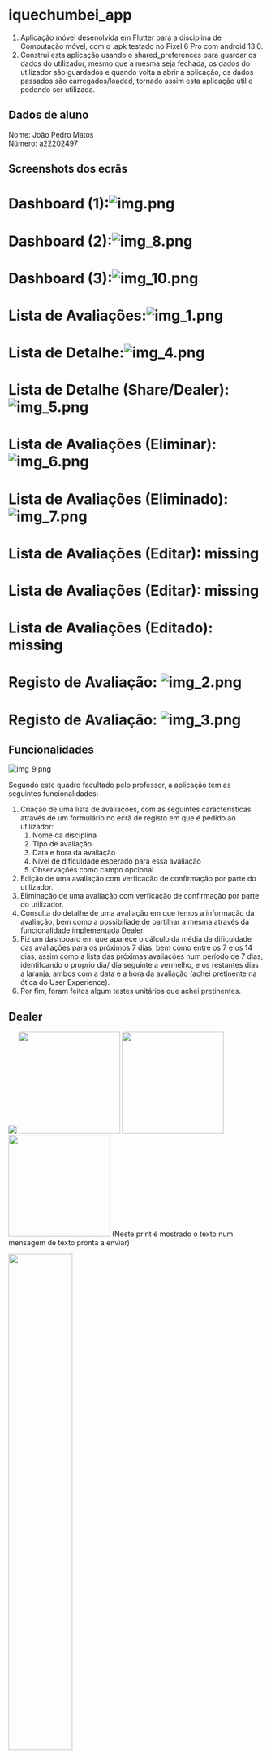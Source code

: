 # iquechumbei_app
1. Aplicação móvel desenolvida em Flutter para a disciplina de Computação móvel, 
com o .apk testado no Pixel 6 Pro com android 13.0.
2. Construi esta aplicação usando o shared_preferences para guardar os dados do utilizador, 
mesmo que a mesma seja fechada, os dados do utilizador são guardados e quando volta a abrir a 
aplicação, os dados passados são carregados/loaded, 
tornado assim esta aplicação útil e podendo ser utilizada.

## Dados de aluno

Nome: João Pedro Matos <br />
Número: a22202497

## Screenshots dos ecrãs
# Dashboard (1):![img.png](images/img.png) 
# Dashboard (2):![img_8.png](images/img_8.png) 
# Dashboard (3):![img_10.png](images/img_10.png) 
# Lista de Avaliações:![img_1.png](images/img_1.png) 
# Lista de Detalhe:![img_4.png](images/img_4.png) 
# Lista de Detalhe (Share/Dealer):![img_5.png](images/img_5.png) 
# Lista de Avaliações (Eliminar):![img_6.png](images/img_6.png) 
# Lista de Avaliações (Eliminado):![img_7.png](images/img_7.png) 
# Lista de Avaliações (Editar): missing
# Lista de Avaliações (Editar): missing
# Lista de Avaliações (Editado): missing
# Registo de Avaliação: ![img_2.png](images/img_2.png) 
# Registo de Avaliação: ![img_3.png](images/img_3.png) 


## Funcionalidades

![img_9.png](images/img_9.png)

Segundo este quadro facultado pelo professor, a aplicação tem as seguintes funcionalidades:

1. Criação de uma lista de avaliações, com as seguintes características através de um formulário no 
ecrã de registo em que é pedido ao utilizador:
    1. Nome da disciplina
    2. Tipo de avaliação
    3. Data e hora da avaliação
    4. Nível de dificuldade esperado para essa avaliação
    5. Observações como campo opcional
2. Edição de uma avaliação com verficação de confirmação por parte do utilizador.
3. Eliminação de uma avaliação com verficação de confirmação por parte do utilizador.
4. Consulta do detalhe de uma avaliação em que temos a informação da avaliação, bem como a 
possibiliade de partilhar a mesma através da funcionalidade implementada Dealer.
5. Fiz um dashboard em que aparece o cálculo da média da dificuldade das avaliações para os próximos
7 dias, bem como entre os 7 e os 14 dias, assim como a lista das próximas avaliações num
período de 7 dias, identifcando o próprio dia/ dia seguinte a vermelho, e os restantes dias a 
laranja, ambos com a data e a hora da avaliação (achei pretinente na ótica do User Experience).
6. Por fim, foram feitos algum testes unitários que achei pretinentes.

## Dealer

![](images/img_11.png)
<img src="images/img_12.png" width="200" height="200"> 
<img src="images/img_5.png" width="200" height="200"> 
<img src="images/img_13.png" width="200" height="200"> 
(Neste print é mostrado o texto num mensagem de texto pronta a enviar)

<img src="images/img_11.png" width="50%" height="50%">

A função dealer foi implementada com a função Share.share() mostrada em cima. 
Usei a biblioteca 'share' do flutter que permite partilhar o texto, passando-lhe a 
variável textToShare. Nota que foi necessário adicionar a dependencia no pubspec.yaml: share: ^2.0.4.
Também foi necessário fazer este import 'package:share/share.dart';
Assim, esta funcionalidade foi implementada no ecrã de detalhe com recurso ao botão Partilhar 
avaliação.



## autoavaliação
Nota: 15 valores